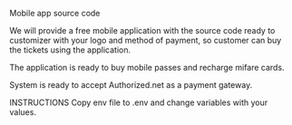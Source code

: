 
Mobile app source code

We will provide a free mobile application with the source code ready to customizer with your logo and method of payment, so customer can buy the tickets using the application.

The application is ready to buy mobile passes and recharge mifare cards.

System is ready to accept Authorized.net as a payment gateway.  

INSTRUCTIONS
Copy env file to .env and change variables with your values.
